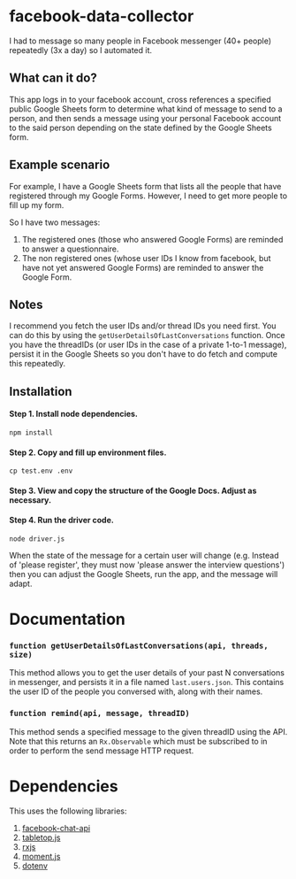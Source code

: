 # facebook-data-collector
I had to message so many people in Facebook messenger (40+ people) repeatedly (3x a day) so I automated it.

## What can it do?

This app logs in to your facebook account, cross references a specified public Google Sheets form to determine what kind of message to send to a person, and then sends a message using your personal Facebook account to the said person depending on the state defined by the Google Sheets form.

## Example scenario

For example, I have a Google Sheets form that lists all the people that have registered through my Google Forms. However, I need to get more people to fill up my form. 

So I have two messages:

1. The registered ones (those who answered Google Forms) are reminded to answer a questionnaire.
2. The non registered ones (whose user IDs I know from facebook, but have not yet answered Google Forms) are reminded to answer the Google Form.

## Notes

I recommend you fetch the user IDs and/or thread IDs you need first. You can do this by using the `getUserDetailsOfLastConversations` function. Once you have the threadIDs (or user IDs in the case of a private 1-to-1 message), persist it in the Google Sheets so you don't have to do fetch and compute this repeatedly.

## Installation

#### Step 1. Install node dependencies.

`npm install`

#### Step 2. Copy and fill up environment files.

`cp test.env .env`

#### Step 3. View and copy the structure of the Google Docs. Adjust as necessary.

#### Step 4. Run the driver code.

`node driver.js`

When the state of the message for a certain user will change (e.g. Instead of 'please register', they must now 'please answer the interview questions')
then you can adjust the Google Sheets, run the app, and the message will adapt.

# Documentation

### `function getUserDetailsOfLastConversations(api, threads, size)`

This method allows you to get the user details of your past N conversations in messenger, and persists it in a file named `last.users.json`.
This contains the user ID of the people you conversed with, along with their names.


### `function remind(api, message, threadID)`

This method sends a specified message to the given threadID using the API. Note that this returns an `Rx.Observable` which must be subscribed to
in order to perform the send message HTTP request.


# Dependencies

This uses the following libraries:
1. [facebook-chat-api](https://github.com/Schmavery/facebook-chat-api/)
2. [tabletop.js](https://github.com/jsoma/tabletop)
3. [rxjs](https://github.com/ReactiveX/rxjs)
4. [moment.js](https://github.com/moment/moment)
5. [dotenv](https://www.npmjs.com/package/dotenv)
